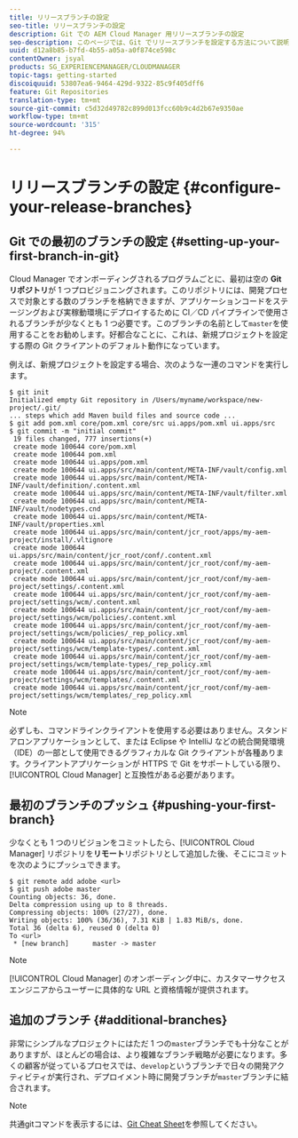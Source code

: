 ```yaml
---
title: リリースブランチの設定
seo-title: リリースブランチの設定
description: Git での AEM Cloud Manager 用リリースブランチの設定
seo-description: このページでは、Git でリリースブランチを設定する方法について説明します。
uuid: d12a8b85-b7fd-4b55-a05a-a0f874ce598c
contentOwner: jsyal
products: SG_EXPERIENCEMANAGER/CLOUDMANAGER
topic-tags: getting-started
discoiquuid: 53807ea6-9464-429d-9322-85c9f405dff6
feature: Git Repositories
translation-type: tm+mt
source-git-commit: c5d32d49782c899d013fcc60b9c4d2b67e9350ae
workflow-type: tm+mt
source-wordcount: '315'
ht-degree: 94%

---
```



# リリースブランチの設定 {#configure-your-release-branches}

## Git での最初のブランチの設定 {#setting-up-your-first-branch-in-git}

Cloud Manager でオンボーディングされるプログラムごとに、最初は空の **Git リポジトリ**&#x200B;が 1 つプロビジョニングされます。このリポジトリには、開発プロセスで対象とする数のブランチを格納できますが、アプリケーションコードをステージングおよび実稼動環境にデプロイするために CI／CD パイプラインで使用されるブランチが少なくとも 1 つ必要です。このブランチの名前として`master`を使用することをお勧めします。好都合なことに、これは、新規プロジェクトを設定する際の Git クライアントのデフォルト動作になっています。

例えば、新規プロジェクトを設定する場合、次のような一連のコマンドを実行します。

```shell
$ git init
Initialized empty Git repository in /Users/myname/workspace/new-project/.git/
... steps which add Maven build files and source code ...
$ git add pom.xml core/pom.xml core/src ui.apps/pom.xml ui.apps/src
$ git commit -m "initial commit"
 19 files changed, 777 insertions(+)
 create mode 100644 core/pom.xml
 create mode 100644 pom.xml
 create mode 100644 ui.apps/pom.xml
 create mode 100644 ui.apps/src/main/content/META-INF/vault/config.xml
 create mode 100644 ui.apps/src/main/content/META-INF/vault/definition/.content.xml
 create mode 100644 ui.apps/src/main/content/META-INF/vault/filter.xml
 create mode 100644 ui.apps/src/main/content/META-INF/vault/nodetypes.cnd
 create mode 100644 ui.apps/src/main/content/META-INF/vault/properties.xml
 create mode 100644 ui.apps/src/main/content/jcr_root/apps/my-aem-project/install/.vltignore
 create mode 100644 ui.apps/src/main/content/jcr_root/conf/.content.xml
 create mode 100644 ui.apps/src/main/content/jcr_root/conf/my-aem-project/.content.xml
 create mode 100644 ui.apps/src/main/content/jcr_root/conf/my-aem-project/settings/.content.xml
 create mode 100644 ui.apps/src/main/content/jcr_root/conf/my-aem-project/settings/wcm/.content.xml
 create mode 100644 ui.apps/src/main/content/jcr_root/conf/my-aem-project/settings/wcm/policies/.content.xml
 create mode 100644 ui.apps/src/main/content/jcr_root/conf/my-aem-project/settings/wcm/policies/_rep_policy.xml
 create mode 100644 ui.apps/src/main/content/jcr_root/conf/my-aem-project/settings/wcm/template-types/.content.xml
 create mode 100644 ui.apps/src/main/content/jcr_root/conf/my-aem-project/settings/wcm/template-types/_rep_policy.xml
 create mode 100644 ui.apps/src/main/content/jcr_root/conf/my-aem-project/settings/wcm/templates/.content.xml
 create mode 100644 ui.apps/src/main/content/jcr_root/conf/my-aem-project/settings/wcm/templates/_rep_policy.xml
```

>[!NOTE]
>
>必ずしも、コマンドラインクライアントを使用する必要はありません。スタンドアロンアプリケーションとして、または Eclipse や IntelliJ などの統合開発環境（IDE）の一部として使用できるグラフィカルな Git クライアントが各種あります。クライアントアプリケーションが HTTPS で Git をサポートしている限り、[!UICONTROL Cloud Manager] と互換性がある必要があります。

## 最初のブランチのプッシュ {#pushing-your-first-branch}

少なくとも 1 つのリビジョンをコミットしたら、[!UICONTROL Cloud Manager] リポジトリを&#x200B;**リモート**&#x200B;リポジトリとして追加した後、そこにコミットを次のようにプッシュできます。

```shell
$ git remote add adobe <url>
$ git push adobe master
Counting objects: 36, done.
Delta compression using up to 8 threads.
Compressing objects: 100% (27/27), done.
Writing objects: 100% (36/36), 7.31 KiB | 1.83 MiB/s, done.
Total 36 (delta 6), reused 0 (delta 0)
To <url>
 * [new branch]      master -> master
```

>[!NOTE]
>
>[!UICONTROL Cloud Manager] のオンボーディング中に、カスタマーサクセスエンジニアからユーザーに具体的な URL と資格情報が提供されます。

## 追加のブランチ {#additional-branches}

非常にシンプルなプロジェクトにはただ 1 つの`master`ブランチでも十分なことがありますが、ほとんどの場合は、より複雑なブランチ戦略が必要になります。多くの顧客が従っているプロセスでは、`develop`というブランチで日々の開発アクティビティが実行され、デプロイメント時に開発ブランチが`master`ブランチに結合されます。

>[!NOTE]
>
>共通gitコマンドを表示するには、[Git Cheat Sheet](https://github.github.com/training-kit/downloads/github-git-cheat-sheet)を参照してください。
